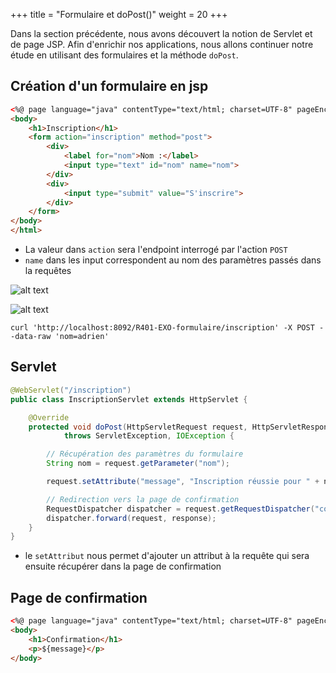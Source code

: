 +++
title = "Formulaire et doPost()"
weight = 20
+++

Dans la section précédente, nous avons découvert la notion de Servlet et de page JSP. Afin d'enrichir nos applications, nous allons continuer notre étude en utilisant des formulaires et la méthode `doPost`.

## Création d'un formulaire en jsp
```html
<%@ page language="java" contentType="text/html; charset=UTF-8" pageEncoding="UTF-8"%>
<body>
    <h1>Inscription</h1>
    <form action="inscription" method="post">
        <div>
            <label for="nom">Nom :</label>
            <input type="text" id="nom" name="nom">
        </div>
        <div>
            <input type="submit" value="S'inscrire">
        </div>
    </form>
</body>
</html>
```

- La valeur dans `action` sera l'endpoint interrogé par l'action `POST`
- `name` dans les input correspondent au nom des paramètres passés dans la requêtes

![alt text](post_url.png)

![alt text](post_param.png)

`curl 'http://localhost:8092/R401-EXO-formulaire/inscription' -X POST --data-raw 'nom=adrien'`

## Servlet 
```java
@WebServlet("/inscription")
public class InscriptionServlet extends HttpServlet {

	@Override
	protected void doPost(HttpServletRequest request, HttpServletResponse response)
			throws ServletException, IOException {

		// Récupération des paramètres du formulaire
		String nom = request.getParameter("nom");

		request.setAttribute("message", "Inscription réussie pour " + nom);

		// Redirection vers la page de confirmation
		RequestDispatcher dispatcher = request.getRequestDispatcher("confirmation.jsp");
		dispatcher.forward(request, response);
	}
}
```

- le `setAttribut` nous permet d'ajouter un attribut à la requête qui sera ensuite récupérer dans la page de confirmation

## Page de confirmation
```html
<%@ page language="java" contentType="text/html; charset=UTF-8" pageEncoding="UTF-8"%>
<body>
    <h1>Confirmation</h1>
    <p>${message}</p>
</body>
```